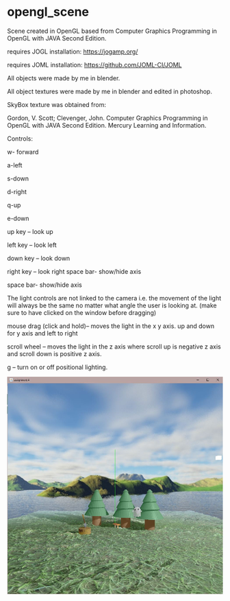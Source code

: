 # opengl_scene

Scene created in OpenGL based from Computer Graphics Programming in OpenGL with JAVA Second Edition. 

requires JOGL installation:
https://jogamp.org/

requires JOML installation:
https://github.com/JOML-CI/JOML

All objects were made by me in blender.

All object textures were made by me in blender and edited in photoshop.

SkyBox texture was obtained from:

Gordon, V. Scott; Clevenger, John. Computer Graphics Programming in OpenGL with JAVA Second Edition. Mercury Learning and Information.


Controls:

w- forward

a-left 

s-down 

d-right 

q-up 

e-down 

up key – look up 

left key – look left 

down key – look down 

right key – look right space bar- show/hide axis 

space bar- show/hide axis


The light controls are not linked to the camera i.e. the movement of the light will always be the 
same no matter what angle the user is looking at. (make sure to have clicked on the window before dragging)

mouse drag (click and hold)– moves the light in the x y axis. up and down for y axis and left to right 

scroll wheel – moves the light in the z axis where scroll up is negative z axis and scroll down is positive z axis. 

g – turn on or off positional lighting. 

![ScreenShot](https://github.com/JacobHN/opengl_scene/blob/master/a4%20pictures/assignment4pic1.JPG)
